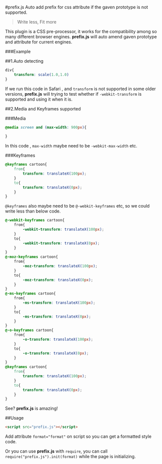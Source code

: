 #prefix.js
Auto add prefix for css attribute if the gaven prototype is not supported.

> Write less, Fit more

This plugin is a CSS pre-processor, it works for the compatibility among so many different browser engines. **prefix.js** will auto amend gaven prototype and attribute for current engines.
 
###Example

##1.Auto detecting

```css
div{
    transform: scale(1.0,1.0)
}
```

If we run this code in Safari , and `transform` is not supported in some older versions, **prefix.js** will trying to test whether if `-webkit-transform` is supported and using it when it is.

##2.Media and Keyframes supported

###Media

```css
@media screen and (max-width: 900px){
    
}
```

In this code , `max-width` maybe need to be `-webkit-max-width` etc.

###Keyframes

```css
@keyframes cartoon{
    from{
        transform: translateX(100px);
    }
    to{
        transform: translateX(0px);
    }
}
```

`@keyframes` also maybe need to be `@-webkit-keyframes` etc, so we could write less than below code.

```css
@-webkit-keyframes cartoon{
    from{
        -webkit-transform: translateX(100px);
    }
    to{
        -webkit-transform: translateX(0px);
    }
}
@-moz-keyframes cartoon{
    from{
        -moz-transform: translateX(100px);
    }
    to{
        -moz-transform: translateX(0px);
    }
}
@-ms-keyframes cartoon{
    from{
        -ms-transform: translateX(100px);
    }
    to{
        -ms-transform: translateX(0px);
    }
}
@-o-keyframes cartoon{
    from{
        -o-transform: translateX(100px);
    }
    to{
        -o-transform: translateX(0px);
    }
}
@keyframes cartoon{
    from{
        transform: translateX(100px);
    }
    to{
        transform: translateX(0px);
    }
}
```

See? **prefix.js** is amazing!

##Usage

```html
<script src="prefix.js"></script>
```

Add attribute `format="format"` on script so you can get a formatted style code.

Or you can use **prefix.js** with `require`, you can call `require("prefix.js").init(format)` while the page is initializing.


